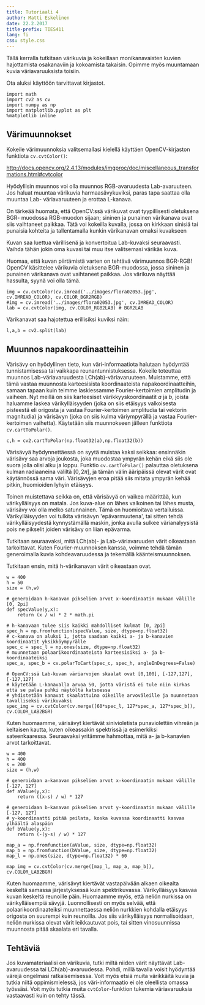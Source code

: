 ```yaml
---
title: Tutoriaali 4
author: Matti Eskelinen
date: 22.2.2017
title-prefix: TIES411
lang: fi
css: style.css
---
```


Tällä kerralla tutkitaan värikuvia ja kokeillaan monikanavaisten kuvien
hajottamista osakanaviin ja kokoamista takaisin. Opimme myös muuntamaan kuvia
väriavaruuksista toisiin.

Ota aluksi käyttöön tarvittavat kirjastot.

```{.python}
import math
import cv2 as cv
import numpy as np
import matplotlib.pyplot as plt
%matplotlib inline
```

## Värimuunnokset 

Kokeile värimuunnoksia valitsemallasi kielellä käyttäen OpenCV-kirjaston
funktiota `cv.cvtColor()`:

<http://docs.opencv.org/2.4.13/modules/imgproc/doc/miscellaneous_transformations.html#cvtcolor>

Hyödyllisin muunnos voi olla muunnos RGB-avaruudesta Lab-avaruuteen. Jos haluat
muuntaa värikuvia harmaasävykuviksi, paras tapa saattaa olla muuntaa Lab-
väriavaruuteen ja erottaa L-kanava.

On tärkeää huomata, että OpenCV:ssä värikuvat ovat tyypillisesti oletuksena BGR-
muodossa RGB-muodon sijaan; sininen ja punainen värikanava ovat siis vaihtaneet
paikkaa. Tätä voi kokeilla kuvalla, jossa on kirkkaan sinisiä tai punaisia
kohteita ja tallentamalla kunkin värikanavan omaksi kuvakseen

Kuvan saa luettua värillisenä ja konvertoitua Lab-kuvaksi seuraavasti. Vaihda
tähän jokin oma kuvasi tai muu itse valitsemasi värikäs kuva.

Huomaa, että kuvan piirtämistä varten on tehtävä värimuunnos BGR-RGB! OpenCV
käsittelee värikuvia oletuksena BGR-muodossa, jossa sininen ja punainen
värikanava ovat vaihtaneet paikkaa. Jos värikuva näyttää hassulta, syynä voi
olla tämä.

```{.python}
img = cv.cvtColor(cv.imread('../images/flora02053.jpg', cv.IMREAD_COLOR), cv.COLOR_BGR2RGB)
#img = cv.imread('../images/flora02053.jpg', cv.IMREAD_COLOR)
lab = cv.cvtColor(img, cv.COLOR_RGB2LAB) # BGR2LAB
```

Värikanavat saa hajotettua erillisiksi kuviksi näin:

```{.python}
l,a,b = cv2.split(lab)
```

## Muunnos napakoordinaatteihin

Värisävy on hyödyllinen tieto, kun väri-informaatiota halutaan hyödyntää
tunnistamisessa tai vaikkapa reunantunnistuksessa. Kokeile toteuttaa muunnos
Lab-väriavaruudesta LCh(ab)-väriavaruuteen. Muistamme, että tämä vastaa
muunnosta karteesisista koordinaateista napakoordinaatteihin, samaan tapaan kuin
teimme laskiessamme Fourier-kertoimien amplitudin ja vaiheen. Nyt meillä on siis
karteesiset värikkyyskoordinaatit $a$ ja $b$, joista haluamme laskea
värikylläisyyden (joka on siis etäisyys valkoisesta pisteestä eli origosta ja
vastaa Fourier-kertoimen amplitudia tai vektorin magnitudia) ja värisävyn (joka
on siis kulma väriympyrällä ja vastaa Fourier-kertoimen vaihetta). Käytetään
siis muunnokseen jälleen funktiota `cv.cartToPolar()`.

```{.python}
c,h = cv2.cartToPolar(np.float32(a),np.float32(b))
```

Värisävyä hyödynnettäessä on syytä muistaa kaksi seikkaa: ensinnäkin värisävy
saa arvoja joukosta, joka muodostaa ympyrän kehän eikä siis ole suora jolla
olisi alku ja loppu. Funktio `cv.cartToPolar()` palauttaa oletuksena kulman
radiaaneina väliltä $[0, 2 \pi]$, ja tämän välin ääripäissä olevat värit ovat
käytännössä sama väri. Värisävyjen eroa pitää siis mitata ympyrän kehää pitkin,
huomioiden lyhyin etäisyys.

Toinen muistettava seikka on, että värisävyä on vaikea määrittää, kun
värikylläisyys on matala. Jos kuva-alue on lähes valkoinen tai lähes musta,
värisävy voi olla melko satunnainen. Tämä on huomioitava vertailuissa.
Värikylläisyyden voi tulkita värisävyn 'epävarmuutena', tai sitten tehdä
värikylläisyydestä kynnystämällä maskin, jonka avulla sulkee värianalyysistä
pois ne pikselit joiden värisävy on liian epävarma.

Tutkitaan seuraavaksi, mitä LCh(ab)- ja Lab-väriavaruuden värit oikeastaan
tarkoittavat. Kuten Fourier-muunnoksen kanssa, voimme tehdä tämän generoimalla
kuvia kohdeavaruudessa ja tekemällä käänteismuunnoksen.

Tutkitaan ensin, mitä h-värikanavan värit oikeastaan ovat.

```{.python}
w = 400
h = 50
size = (h,w)

# generoidaan h-kanavan pikselien arvot x-koordinaatin mukaan välille [0, 2pi]
def specValue(y,x):
    return (x / w) * 2 * math.pi

# h-kanavaan tulee siis kaikki mahdolliset kulmat [0, 2pi]
spec_h = np.fromfunction(specValue, size, dtype=np.float32)
# c-kanava on aluksi 1, jotta saadaan kaikki a- ja b-kanavien koordinaatit yksikköympyrälle
spec_c = spec_l = np.ones(size, dtype=np.float32)
# muunnetaan polaarikoordinaateista karteesisiksi a- ja b-koordinaateiksi
spec_a, spec_b = cv.polarToCart(spec_c, spec_h, angleInDegrees=False)

# OpenCV:ssä Lab-kuvan väriarvojen skaalat ovat [0,100], [-127,127], [-127,127]
# käytetään L-kanavalla arvoa 50, jotta väristä ei tule niin kirkas että se palaa puhki näytöltä katsoessa
# yhdistetään kanavat skaalattuina oikeille arvoväleille ja muunnetaan tavalliseksi värikuvaksi
spec_img = cv.cvtColor(cv.merge([60*spec_l, 127*spec_a, 127*spec_b]), cv.COLOR_LAB2BGR)
```

Kuten huomaamme, värisävyt kiertävät sinivioletista punaviolettiin vihreän ja
keltaisen kautta, kuten oikeassakin spektrissä ja esimerkiksi sateenkaaressa.
Seuraavaksi yritämme hahmottaa, mitä a- ja b-kanavien arvot tarkoittavat.

```{.python}
w = 400
h = 400
s = 200
size = (h,w)

# generoidaan a-kanavan pikselien arvot x-koordinaatin mukaan välille [-127, 127]
def aValue(y,x):
    return ((x-s) / w) * 127

# generoidaan b-kanavan pikselien arvot y-koordinaatin mukaan välille [-127, 127]
# y-koordinaatti pitää peilata, koska kuvassa koordinaatti kasvaa ylhäältä alaspäin
def bValue(y,x):
    return (-(y-s) / w) * 127

map_a = np.fromfunction(aValue, size, dtype=np.float32)
map_b = np.fromfunction(bValue, size, dtype=np.float32)
map_l = np.ones(size, dtype=np.float32) * 60

map_img = cv.cvtColor(cv.merge([map_l, map_a, map_b]), cv.COLOR_LAB2BGR)
```

Kuten huomaamme, värisävyt kiertävät vastapäivään alkaen oikealta keskeltä
samassa järjestyksessä kuin spektrikuvassa. Värikylläisyys kasvaa kuvan keskeltä
reunoille päin. Huomaamme myös, että neliön nurkissa on värikylläisempiä sävyjä.
Luonnollisesti on myös selvää, että polaarikoordinaateiksi muunnettaessa neliön
nurkkien kohdalla etäisyys origosta on suurempi kuin reunoilla. Jos siis
värikylläisyys normalisoidaan, neliön nurkissa olevat värit leikkautuvat pois,
tai sitten vinosuunnissa muunnosta pitää skaalata eri tavalla.

## Tehtäviä

Jos kuvamateriaalisi on värikuvia, tutki miltä niiden värit näyttävät Lab-
avaruudessa tai LCh(ab)-avaruudessa. Pohdi, millä tavalla voisit hyödyntää
värejä ongelmasi ratkaisemisessa. Voit myös etsiä muita värikkäitä kuvia ja
tutkia niitä oppimismielessä, jos väri-informaatio ei ole oleellista omassa
työssäsi. Voit myös tutkia muita `cvtColor`-funktion tukemia väriavaruuksia
vastaavasti kuin on tehty tässä.

